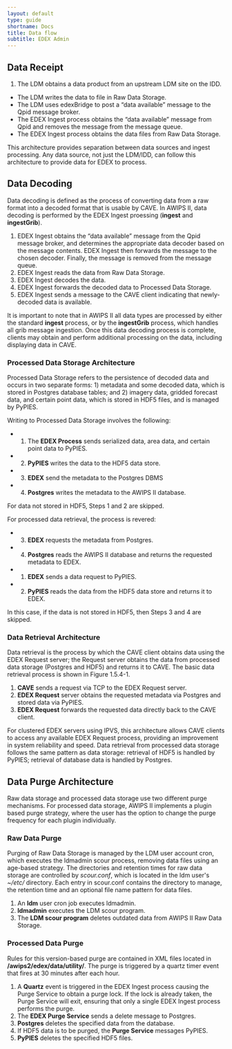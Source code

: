 ```yaml
---
layout: default
type: guide
shortname: Docs
title: Data flow
subtitle: EDEX Admin
---
```

## Data Receipt

1. The LDM obtains a data product from an upstream LDM site on the IDD.
* The LDM writes the data to file in Raw Data Storage.
* The LDM uses edexBridge to post a “data available” message to the Qpid message broker.
* The EDEX Ingest process obtains the “data available” message from Qpid and removes the message from the message queue.
* The EDEX Ingest process obtains the data files from Raw Data Storage. 

This architecture provides separation between data sources and ingest processing.  Any data source, not just the LDM/IDD, can follow this architecture to provide data for EDEX to process.

## Data Decoding

Data decoding is defined as the process of converting data from a raw format into a decoded format that is usable by CAVE.  In AWIPS II, data decoding is performed by the EDEX Ingest proessing (**ingest** and **ingestGrib**).

1. EDEX Ingest obtains the “data available” message from the Qpid message broker, and determines the appropriate data decoder based on the message contents. EDEX Ingest then forwards the message to the chosen decoder.  Finally, the message is removed from the message queue.
2. EDEX Ingest reads the data from Raw Data Storage.
3. EDEX Ingest decodes the data.
4. EDEX Ingest forwards the decoded data to Processed Data Storage.
5. EDEX Ingest sends a message to the CAVE client indicating that newly-decoded data is available.

It is important to note that in AWIPS II all data types are processed by either the standard **ingest** process, or by the **ingestGrib** process, which handles all grib message ingestion. Once this data decoding process is complete, clients may obtain and perform additional processing on the data, including displaying data in CAVE.

### Processed Data Storage Architecture

Processed Data Storage refers to the persistence of decoded data and occurs in two separate forms: 1) metadata and some decoded data, which is stored in Postgres database tables; and 2) imagery data, gridded forecast data, and certain point data, which is stored in HDF5 files, and is managed by PyPIES. 


Writing to Processed Data Storage involves the following:

* 1) The **EDEX Process** sends serialized data, area data, and certain point data to PyPIES.
* 2) **PyPIES** writes the data to the HDF5 data store.
* 3) **EDEX** send the metadata to the Postgres DBMS
* 4) **Postgres** writes the metadata to the AWIPS II database.

For data not stored in HDF5, Steps 1 and 2 are skipped.

For processed data retrieval, the process is revered:

* 3) **EDEX** requests the metadata from Postgres.
* 4) **Postgres** reads the AWIPS II database and returns the requested metadata to EDEX.
* 1) **EDEX** sends a data request to PyPIES.
* 2) **PyPIES** reads the data from the HDF5 data store and returns it to EDEX.

In this case, if the data is not stored in HDF5, then Steps 3 and 4 are skipped.


### Data Retrieval Architecture

Data retrieval is the process by which the CAVE client obtains data using the EDEX Request server; the Request server obtains the data from processed data storage (Postgres and HDF5) and returns it to CAVE.  The basic data retrieval process is shown in Figure 1.5.4-1.

1. **CAVE** sends a request via TCP to the EDEX Request server.
2. **EDEX Request** server obtains the requested metadata via Postgres and stored data via PyPIES.
3. **EDEX Request** forwards the requested data directly back to the CAVE client.

For clustered EDEX servers using IPVS, this architecture allows CAVE clients to access any available EDEX Request process, providing an improvement in system reliability and speed.  Data retrieval from processed data storage follows the same pattern as data storage: retrieval of HDF5 is handled by PyPIES; retrieval of database data is handled by Postgres.

## Data Purge Architecture

Raw data storage and processed data storage use two different purge mechanisms.  For processed data storage, AWIPS II implements a plugin based purge strategy, where the user has the option to change the purge frequency for each plugin individually. 

### Raw Data Purge

Purging of Raw Data Storage is managed by the LDM user account cron, which executes the ldmadmin scour process, removing data files using an age-based strategy.  The directories and retention times for raw data storage are controlled by *scour.conf*, which is located in the ldm user's *~/etc/* directory.  Each entry in scour.conf contains the directory to manage, the retention time and an optional file name pattern for data files. 

1. An **ldm** user cron job executes ldmadmin.
2. **ldmadmin** executes the LDM scour program.
3. The **LDM scour program** deletes outdated data from AWIPS II Raw Data Storage.


### Processed Data Purge

Rules for this version-based purge are contained in XML files located in **/awips2/edex/data/utility/**.  The purge is triggered by a quartz timer event that fires at 30 minutes after each hour.

1. A **Quartz** event is triggered in the EDEX Ingest process causing the Purge Service to obtain a purge lock.  If the lock is already taken, the Purge Service will exit, ensuring that only a single EDEX Ingest process performs the purge.
2. The **EDEX Purge Service** sends a delete message to Postgres.
3. **Postgres** deletes the specified data from the database.
4. If HDF5 data is to be purged, the **Purge Service** messages PyPIES.
5. **PyPIES** deletes the specified HDF5 files.
